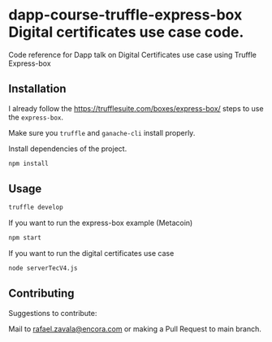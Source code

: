 # dapp-course-truffle-express-box Digital certificates use case code.

Code reference for Dapp talk on Digital Certificates use case using Truffle Express-box


## Installation

I already follow the https://trufflesuite.com/boxes/express-box/ steps to use the `express-box`.

Make sure you `truffle` and `ganache-cli` install properly.

Install dependencies of the project.

```bash
npm install
```

## Usage

```bash
truffle develop
```

If you want to run the express-box example (Metacoin)
```bash
npm start
```

If you want to run the digital certificates use case
```bash
node serverTecV4.js
```

## Contributing
Suggestions to contribute: 

Mail to rafael.zavala@encora.com or making a Pull Request to main branch.
